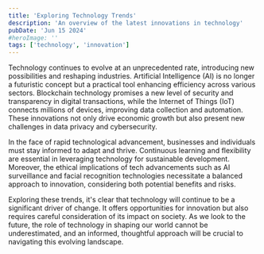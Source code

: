 ```yaml
---
title: 'Exploring Technology Trends'
description: 'An overview of the latest innovations in technology'
pubDate: 'Jun 15 2024'
#heroImage: ''
tags: ['technology', 'innovation']
---
```


Technology continues to evolve at an unprecedented rate, introducing new possibilities and reshaping industries. Artificial Intelligence (AI) is no longer a futuristic concept but a practical tool enhancing efficiency across various sectors. Blockchain technology promises a new level of security and transparency in digital transactions, while the Internet of Things (IoT) connects millions of devices, improving data collection and automation. These innovations not only drive economic growth but also present new challenges in data privacy and cybersecurity.

In the face of rapid technological advancement, businesses and individuals must stay informed to adapt and thrive. Continuous learning and flexibility are essential in leveraging technology for sustainable development. Moreover, the ethical implications of tech advancements such as AI surveillance and facial recognition technologies necessitate a balanced approach to innovation, considering both potential benefits and risks.

Exploring these trends, it's clear that technology will continue to be a significant driver of change. It offers opportunities for innovation but also requires careful consideration of its impact on society. As we look to the future, the role of technology in shaping our world cannot be underestimated, and an informed, thoughtful approach will be crucial to navigating this evolving landscape.

